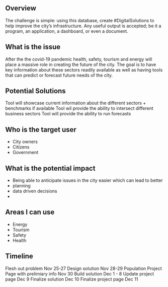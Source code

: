 ## Overview
The challenge is simple: using this database, create #DigitalSolutions to help improve the city’s infrastructure. Any useful output is accepted; be it a program, an application, a dashboard, or even a document. 

## What is the issue
After the the covid-19 pandemic health, safety, tourism and energy will place a massive role in creating the future of the city.  The goal is to have key information about these sectors readily available as well as having tools that can predict or forecast future needs of the city.  

## Potential Solutions
Tool will showcase current information about the different sectors + benchmarks if available
Tool wil provide the ability to intersect different business sectors
Tool will provide the ability to run forecasts 

## Who is the target user
- City owners
- Citizens
- Government

## What is the potential impact
- Being able to anticipate issues in the city easier which can lead to better
 - planning
 - data driven decisions
 - 

## Areas I can use
- Energy
- Tourism
- Safety
- Health

## Timeline
Flesh out problem Nov 25-27
Design solution Nov 28-29
Population Project Page with prelimiary info Nov 30
Build solution Dec 1 - 8
Update project page Dec 9
Finalize solution Dec 10
Finalize project page Dec 11